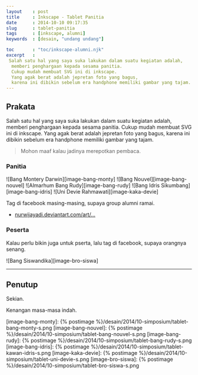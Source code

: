 ```yaml
---
layout    : post
title     : Inkscape - Tablet Panitia
date      : 2014-10-10 09:17:35
slug      : tablet-panitia
tags      : [inkscape, alumni]
keywords  : [desain, "undang undang"]

toc       : "toc/inkscape-alumni.njk"
excerpt   : 
 Salah satu hal yang saya suka lakukan dalam suatu kegiatan adalah,
  memberi penghargaan kepada sesama panitia. 
  Cukup mudah membuat SVG ini di inkscape.
  Yang agak berat adalah jepretan foto yang bagus,
  karena ini dibikin sebelum era handphone memiliki gambar yang tajam.
---
```


<a name="prakata"></a>

## Prakata

Salah satu hal yang saya suka lakukan dalam suatu kegiatan adalah,
memberi penghargaan kepada sesama panitia. 
Cukup mudah membuat SVG ini di inkscape.
Yang agak berat adalah jepretan foto yang bagus,
karena ini dibikin sebelum era handphone memiliki gambar yang tajam.

> Mohon maaf kalau jadinya merepotkan pembaca.

### Panitia

![Bang Montery Darwin][image-bang-monty]
![Bang Nouvel][image-bang-nouvel]
![Almarhum Bang Rudy][image-bang-rudy]
![Bang Idris Sikumbang][image-bang-idris]
![Uni Devie Rahmawati][image-kaka-devie]

Tag di facebook masing-masing, supaya group alumni ramai.

* [nurwijayadi.deviantart.com/art/...][deviant-devie]

### Peserta

Kalau perlu bikin juga untuk pserta,
lalu tag di facebook, supaya orangnya senang.

![Bang Siswandika][image-bro-siswa]

-- -- --

<a name="penutup"></a>

## Penutup

Sekian.

Kenangan masa-masa indah.

[//]: <> ( -- -- -- links below -- -- -- )

[image-bang-monty]:     {% postimage %}/desain/2014/10-simposium/tablet-bang-monty-s.png
[image-bang-nouvel]:    {% postimage %}/desain/2014/10-simposium/tablet-bang-nouvel-s.png
[image-bang-rudy]:      {% postimage %}/desain/2014/10-simposium/tablet-bang-rudy-s.png
[image-bang-idris]:     {% postimage %}/desain/2014/10-simposium/tablet-kawan-idris-s.png
[image-kaka-devie]:     {% postimage %}/desain/2014/10-simposium/tablet-uni-devie-s.png
[image-bro-siswa]:      {% postimage %}/desain/2014/10-simposium/tablet-bro-siswa-s.png

[deviant-devie]:        https://www.deviantart.com/nurwijayadi/art/Panitia-on-Tablet-645795277
